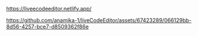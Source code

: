 https://liveecodeeditor.netlify.app/


https://github.com/anamika-1/liveCodeEditor/assets/67423289/066129bb-8d56-4257-bce7-d8509362f86e
